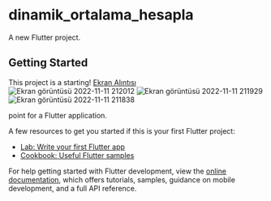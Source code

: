 # dinamik_ortalama_hesapla

A new Flutter project.

## Getting Started

This project is a starting!
[Ekran Alıntısı](https://user-images.githubusercontent.com/79165387/201403898-2971f990-024c-486d-9ec8-49910129ba58.png)
![Ekran görüntüsü 2022-11-11 212012](https://user-images.githubusercontent.com/79165387/201404089-8dc7d028-1e1f-431f-8520-f7e520a950ee.png)
![Ekran görüntüsü 2022-11-11 211929](https://user-images.githubusercontent.com/79165387/201404127-a3c7ca7e-e46d-4212-a5dd-11844ca8c405.png)
![Ekran görüntüsü 2022-11-11 211838](https://user-images.githubusercontent.com/79165387/201404129-cffa31d2-124d-4fd6-93f6-c94147b34e71.png)

 point for a Flutter application.

A few resources to get you started if this is your first Flutter project:

- [Lab: Write your first Flutter app](https://docs.flutter.dev/get-started/codelab)
- [Cookbook: Useful Flutter samples](https://docs.flutter.dev/cookbook)

For help getting started with Flutter development, view the
[online documentation](https://docs.flutter.dev/), which offers tutorials,
samples, guidance on mobile development, and a full API reference.

